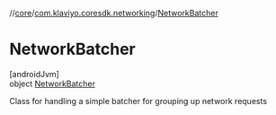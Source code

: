 //[core](../../../index.md)/[com.klaviyo.coresdk.networking](../index.md)/[NetworkBatcher](index.md)

# NetworkBatcher

[androidJvm]\
object [NetworkBatcher](index.md)

Class for handling a simple batcher for grouping up network requests
